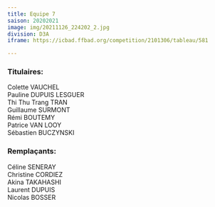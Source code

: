 ```yaml
---
title: Equipe 7
saison: 20202021
image: img/20211126_224202_2.jpg
division: D3A
iframe: https://icbad.ffbad.org/competition/2101306/tableau/581

---
```

### Titulaires:

Colette VAUCHEL  
Pauline DUPUIS LESGUER  
Thi Thu Trang TRAN  
Guillaume SURMONT  
Rémi BOUTEMY  
Patrice VAN LOOY  
Sébastien BUCZYNSKI

### Remplaçants:

Céline SENERAY  
Christine CORDIEZ  
Akina TAKAHASHI  
Laurent DUPUIS   
Nicolas BOSSER